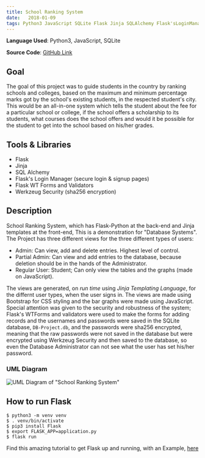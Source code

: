 ```yaml
---
title: School Ranking System
date:   2018-01-09
tags: Python3 JavaScript SQLite Flask Jinja SQLAlchemy Flask'sLoginManager WTForms WerkzeugSecurity sha256_encryption HTML CSS Bootstrap
---
```


**Language Used**: Python3, JavaScript, SQLite

**Source Code**: [GitHub Link](https://github.com/ShahzaibWaseem/Project-Database)

## Goal
The goal of this project was to guide students in the country by ranking schools and colleges, based on the maximum and minimum percentage marks got by the school's existing students, in the respected student's city. This would be an all-in-one system which tells the student about the fee for a particular school or college, if the school offers a scholarship to its students, what courses does the school offers and would it be possible for the student to get into the school based on his/her grades.

## Tools & Libraries
- Flask
- Jinja
- SQL Alchemy
- Flask's Login Manager (secure login & signup pages)
- Flask WT Forms and Validators
- Werkzeug Security (sha256 encryption)

## Description
School Ranking System, which has Flask-Python at the back-end and Jinja templates at the front-end, This is a demonstration for "Database Systems".  The Project has three different views for the three different types of users:
- Admin: Can view, add and delete entries. Highest level of control.
- Partial Admin: Can view and add entries to the database, because deletion should be in the hands of the Administrator.
- Regular User: Student; Can only view the tables and the graphs (made on JavaScript).

The views are generated, on *run time* using *Jinja Templating Language*, for the differnt user types, when the user signs in. The views are made using Bootstrap for CSS styling and the bar graphs were made using JavaScript. Special attention was given to the security and robustness of the system; Flask's WTForms and validators were used to make the forms for adding records and the usernames and passwords were saved in the SQLite database, `DB-Project.db`, and the passwords were sha256 encrypted, meaning that the raw passwords were not saved in the database but were encrypted using Werkzeug Security and then saved to the database, so even the Database Administrator can not see what the user has set his/her password.

### UML Diagram
![UML Diagram of "School Ranking System"](https://github.com/ShahzaibWaseem/Project-Database/blob/master/UML.png?raw=true)

## How to run Flask
```console
$ python3 -m venv venv
$ . venv/bin/activate
$ pip3 install Flask
$ export FLASK_APP=application.py
$ flask run
```
Find this amazing tutorial to get Flask up and running, with an Example, [here](https://dev.to/sahilrajput/install-flask-and-create-your-first-web-application-2dba)